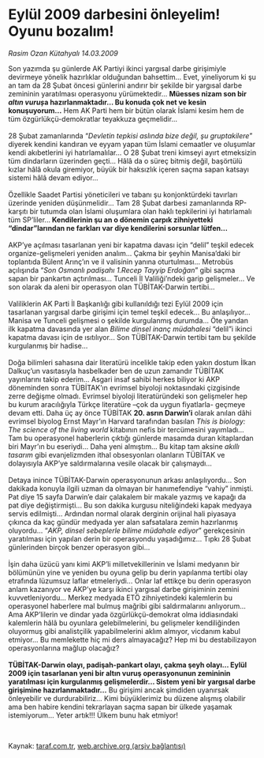 # Eylül 2009 darbesini önleyelim! Oyunu bozalım!

*Rasim Ozan Kütahyalı 14.03.2009*

<div class="taraf_structure_2col_1zq">
<div class="margen_n">



 <p>Son yazımda şu günlerde AK Partiyi ikinci yargısal darbe girişimiyle devirmeye yönelik hazırlıklar olduğundan bahsettim... Evet, yineliyorum ki şu an tam da 28 Şubat öncesi günlerini andırır bir şekilde bir yargısal darbe zemininin yaratılması operasyonu yürümektedir... <b>Müesses nizam son bir <i>altın vuruş</i>a hazırlanmaktadır... Bu konuda çok net ve kesin konuşuyorum...</b> Hem AK Parti hem bir bütün olarak İslami kesim hem de tüm özgürlükçü-demokratlar teyakkuza geçmelidir... <br/><br/>28 Şubat zamanlarında “<i>Devletin tepkisi aslında bize değil, şu gruptakilere</i>” diyerek kendini kandıran ve eyyam yapan tüm İslami cemaatler ve oluşumlar kendi akıbetlerini iyi hatırlamalılar... O 28 Şubat treni kimseyi ayırt etmeksizin tüm dindarların üzerinden geçti... Hâlâ da o süreç bitmiş değil, başörtülü kızlar hâlâ okula giremiyor, büyük bir haksızlık içeren saçma sapan katsayı sistemi hâlâ devam ediyor... <br/><br/>Özellikle Saadet Partisi yöneticileri ve tabanı şu konjonktürdeki tavırları üzerinde yeniden düşünmelidir... Tam 28 Şubat darbesi zamanlarında RP-karşıtı bir tutumda olan İslami oluşumlara olan haklı tepkilerini iyi hatırlamalı tüm SP’liler...<b> Kendilerinin şu an o dönemin çarpık zihniyetteki “dindar”larından ne farkları var diye kendilerini sorsunlar lütfen...</b> <br/><br/>AKP’ye açılması tasarlanan yeni bir kapatma davası için “delil” teşkil edecek organize-gelişmeleri yeniden analım... Çakma bir şeyhin Manisa’daki bir toplantıda Bülent Arınç’ın ve il valisinin yanına oturtulması... Metrobüs açılışında “<i>Son Osmanlı padişahı 1.Recep Tayyip Erdoğan</i>” gibi saçma sapan bir pankartın açtırılması... Tunceli İl Valiliği’ndeki garip gelişmeler... Ve son olarak da aleni bir operasyon olan TÜBİTAK-Darwin tertibi... <br/><br/>Valiliklerin AK Parti İl Başkanlığı gibi kullanıldığı tezi Eylül 2009 için tasarlanan yargısal darbe girişimi için temel teşkil edecek... Bu anlaşılıyor... Manisa ve Tunceli gelişmesi o şekilde kurgulanmış durumda... Öte yandan ilk kapatma davasında yer alan <i>Bilime dinsel inanç müdahalesi</i> “delil”i ikinci kapatma davası için de ısıtılıyor... Son TÜBİTAK-Darwin tertibi tam bu şekilde kurgulanmış bir hadise... <br/><br/>Doğa bilimleri sahasına dair literatürü incelikle takip eden yakın dostum İlkan Dalkuç’un vasıtasıyla hasbelkader ben de uzun zamandır TÜBİTAK yayınlarını takip ederim... Asgari insaf sahibi herkes biliyor ki AKP döneminden sonra TÜBİTAK’ın evrimsel biyoloji noktasındaki çizgisinde zerre değişme olmadı. Evrimsel biyoloji literatüründeki son gelişmeler hep bu kurum aracılığıyla Türkçe literatüre –çok da uygun fiyatlarla- geçmeye devam etti. Daha üç ay önce TÜBİTAK <b>20. asrın Darwin’i</b> olarak anılan dâhi evrimsel biyolog Ernst Mayr’ın Harvard tarafından basılan <i>This is biology: The science of the living world </i>kitabının nefis bir tercümesini yayımladı… Tam bu operasyonel haberlerin çıktığı günlerde masamda duran kitaplardan biri Mayr’ın bu eseriydi... Daha yeni almıştım... Bu kitap tam aksine <i>akıllı tasarım</i> gibi evanjelizmden ithal obsesyonları olanların TÜBİTAK ve dolayısıyla AKP’ye saldırmalarına vesile olacak bir çalışmaydı... <br/><br/>Detaya inince TÜBİTAK-Darwin operasyonunun arkası anlaşılıyordu... Son dakikada konuyla ilgili uzman da olmayan bir hanımefendiye “vahiy” inmişti. Pat diye 15 sayfa Darwin’e dair çalakalem bir makale yazmış ve kapağı da pat diye değiştirmişti... Bu son dakika kurgusu niteliğindeki kapak medyaya servis edilmişti... Ardından normal olarak derginin orijinal hali piyasaya çıkınca da kaç gündür medyada yer alan safsatalara zemin hazırlanmış oluyordu... “<i>AKP, dinsel sebeplerle bilime müdahale ediyor</i>” gerekçesinin yaratılması için yapılan derin bir operasyondu yaşadığımız... Tıpkı 28 Şubat günlerinden birçok benzer operasyon gibi... <br/><br/>İşin daha üzücü yanı kimi AKP’li milletvekillerinin ve İslami medyanın bir bölümünün yine ve yeniden bu oyuna gelip bu derin yapılanma tertibi olay etrafında lüzumsuz laflar etmeleriydi... Onlar laf ettikçe bu derin operasyon anlam kazanıyor ve AKP’ye karşı ikinci yargısal darbe girişiminin zemini kuvvetleniyordu... Merkez medyada ETÖ zihniyetindeki kalemlerin bu operasyonel haberlere mal bulmuş mağribi gibi saldırmalarını anlıyorum... Ama AKP’lilerin ve dindar yada özgürlükçü-demokrat olma iddiasındaki kalemlerin hâlâ bu oyunlara gelebilmelerini, bu gelişmeler kendiliğinden oluyormuş gibi analistçilik yapabilmelerini aklım almıyor, vicdanım kabul etmiyor... Bu memlekette hiç mi ders almayacağız? Hep mi bu destabilizayon operasyonlarına mağlup olacağız?<b> <br/><br/>TÜBİTAK-Darwin olayı, padişah-pankart olayı, çakma şeyh olayı... Eylül 2009 için tasarlanan yeni bir altın vuruş operasyonunun zemininin yaratılması için kurgulanmış gelişmelerdir... Sistem yeni bir yargısal darbe girişimine hazırlanmaktadır...</b> Bu girişimi ancak şimdiden uyanırsak önleyebilir ve durdurabiliriz... Kimi büyüklerimiz bu düzene alışmış olabilir ama ben habire kendini tekrarlayan saçma sapan bir ülkede yaşamak istemiyorum... Yeter artık!!! Ülkem bunu hak etmiyor! </p>

<br/>


<div id="taraf_not">
</div>

</div>


</div>

Kaynak: [taraf.com.tr](http://www.taraf.com.tr:80/makale/4492.htm), [web.archive.org (arşiv bağlantısı)](http://web.archive.org/web/20090521202834/http://www.taraf.com.tr:80/makale/4492.htm)
